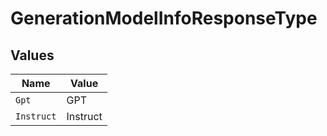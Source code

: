 # GenerationModelInfoResponseType


## Values

| Name       | Value      |
| ---------- | ---------- |
| `Gpt`      | GPT        |
| `Instruct` | Instruct   |